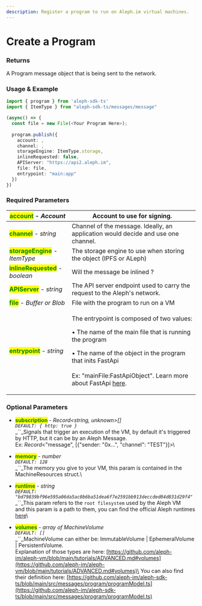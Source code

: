 ```yaml
---
description: Register a program to run on Aleph.im virtual machines.
---
```


# Create a Program

### Returns

A Program message object that is being sent to the network.

### Usage & Example

```typescript
import { program } from 'aleph-sdk-ts'
import { ItemType } from "aleph-sdk-ts/messages/message"

(async() => {
  const file = new File(<Your Program Here>);
      
  program.publish({
    account: ,
    channel: ,
    storageEngine: ItemType.storage, 
    inlineRequested: false,
    APIServer: "https://api2.aleph.im",
    file: file,
    entrypoint: "main:app"
  })
})
```

### Required Parameters

| <mark style="color:green;">**account**</mark> - _Account_         | Account to use for signing.                                                                                                                                                                                                                                                                                           |
| ----------------------------------------------------------------- | --------------------------------------------------------------------------------------------------------------------------------------------------------------------------------------------------------------------------------------------------------------------------------------------------------------------- |
| <mark style="color:green;">**channel**</mark> - _string_          | Channel of the message. Ideally, an application would decide and use one channel.                                                                                                                                                                                                                                     |
| <mark style="color:green;">**storageEngine**</mark> - _ItemType_  | The storage engine to use when storing the object (IPFS or ALeph)                                                                                                                                                                                                                                                     |
| <mark style="color:green;">**inlineRequested**</mark> - _boolean_ | Will the message be inlined ?                                                                                                                                                                                                                                                                                         |
| <mark style="color:green;">**APIServer**</mark> - _string_        | The API server endpoint used to carry the request to the Aleph's network.                                                                                                                                                                                                                                             |
| <mark style="color:green;">**file**</mark> - _Buffer_ _or_ _Blob_ | File with the program to run on a VM                                                                                                                                                                                                                                                                                  |
| <mark style="color:green;">**entrypoint**</mark> - _string_       | <p>The entrypoint is composed of two values:</p><p>• The name of the main file that is running the program</p><p>• The name of the object in the program that inits FastApi<br><br>Ex: "mainFile:FastApiObject". Learn more about FastApi <a href="https://fastapi.tiangolo.com/tutorial/first-steps/">here</a>. </p> |

### Optional Parameters

* <mark style="color:green;">**subscription**</mark> - _Record\<string, unknown>\[]_\
  _`DEFAULT: { http: true }`_\
  _``_Signals that trigger an execution of the VM, by default it's triggered by HTTP, but it can be by an Aleph Message.\
  Ex: _Record_<"message", \[{"sender: "0x...", "channel": "TEST"}]>\

* <mark style="color:green;">**memory**</mark> - _number_\
  _`DEFAULT: 128`_\
  _``_The memory you give to your VM, this param is contained in the MachineResources struct.\

* <mark style="color:green;">**runtime**</mark> - _string_\
  _`DEFAULT: "bd79839bf96e595a06da5ac0b6ba51dea6f7e2591bb913deccded04d831d29f4"`_ \
  _``_This param refers to the `root filesystem` used by the Aleph VM\
  and this param is a path to them, you can find the official Aleph runtimes [here](https://github.com/aleph-im/aleph-vm/tree/main/runtimes)\

* <mark style="color:green;">**volumes**</mark> - _array of MachineVolume_\
  _`DEFAULT: []`_\
  _``_MachineVolume can either be: ImmutableVolume | EphemeralVolume | PersistentVolume.\
  Explanation of those types are here: [https://github.com/aleph-im/aleph-vm/blob/main/tutorials/ADVANCED.md#volumes](https://github.com/aleph-im/aleph-vm/blob/main/tutorials/ADVANCED.md#volumes)\
  You can also find their definition here: [https://github.com/aleph-im/aleph-sdk-ts/blob/main/src/messages/program/programModel.ts](https://github.com/aleph-im/aleph-sdk-ts/blob/main/src/messages/program/programModel.ts)
